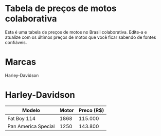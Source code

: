 Tabela de preços de motos colaborativa
========================

Esta é uma tabela de preços de motos no Brasil colaborativa. Edite-a e atualize com os últimos preços de motos que você ficar sabendo de fontes confiáveis. 

# Marcas

Harley-Davidson

# Harley-Davidson

| Modelo | Motor  | Preco (R$) |
|--------|-------|-------|
| Fat Boy 114      | 1868      |  115.000     |
|  Pan America Special      | 1250      |  143.800     |
